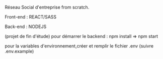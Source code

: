 Réseau Social d'entreprise from scratch.

Front-end : REACT/SASS

Back-end : NODEJS

(projet de fin d'étude) pour démarrer le backend : npm install => npm start

pour la variables d'environnement,créer et remplir le fichier .env (suivre .env.example)


